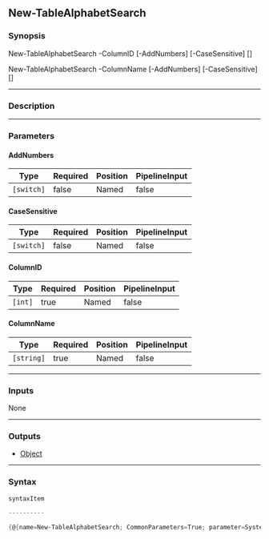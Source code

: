 New-TableAlphabetSearch
-----------------------




### Synopsis

New-TableAlphabetSearch -ColumnID <int> [-AddNumbers] [-CaseSensitive] [<CommonParameters>]

New-TableAlphabetSearch -ColumnName <string> [-AddNumbers] [-CaseSensitive] [<CommonParameters>]




---


### Description


---


### Parameters
#### **AddNumbers**




|Type      |Required|Position|PipelineInput|
|----------|--------|--------|-------------|
|`[switch]`|false   |Named   |false        |



#### **CaseSensitive**




|Type      |Required|Position|PipelineInput|
|----------|--------|--------|-------------|
|`[switch]`|false   |Named   |false        |



#### **ColumnID**




|Type   |Required|Position|PipelineInput|
|-------|--------|--------|-------------|
|`[int]`|true    |Named   |false        |



#### **ColumnName**




|Type      |Required|Position|PipelineInput|
|----------|--------|--------|-------------|
|`[string]`|true    |Named   |false        |





---


### Inputs
None




---


### Outputs
* [Object](https://learn.microsoft.com/en-us/dotnet/api/System.Object)






---


### Syntax
```PowerShell
syntaxItem
```
```PowerShell
----------
```
```PowerShell
{@{name=New-TableAlphabetSearch; CommonParameters=True; parameter=System.Object[]}, @{name=New-TableAlphabetSearch; CommonParameters=True; parameter=System.Object[]}}
```
